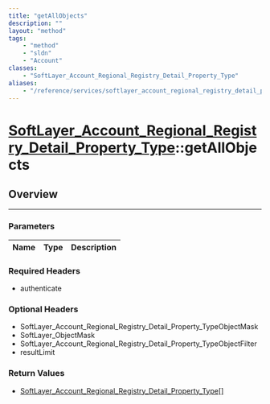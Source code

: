 ```yaml
---
title: "getAllObjects"
description: ""
layout: "method"
tags:
    - "method"
    - "sldn"
    - "Account"
classes:
    - "SoftLayer_Account_Regional_Registry_Detail_Property_Type"
aliases:
    - "/reference/services/softlayer_account_regional_registry_detail_property_type/getAllObjects"
---
```

# [SoftLayer_Account_Regional_Registry_Detail_Property_Type](/reference/services/SoftLayer_Account_Regional_Registry_Detail_Property_Type)::getAllObjects




## Overview 


-----

### Parameters 
|Name | Type | Description |
| --- | --- | --- |


### Required Headers
* authenticate


### Optional Headers
* SoftLayer_Account_Regional_Registry_Detail_Property_TypeObjectMask
* SoftLayer_ObjectMask
* SoftLayer_Account_Regional_Registry_Detail_Property_TypeObjectFilter
* resultLimit

### Return Values
* <a href='/reference/datatypes/SoftLayer_Account_Regional_Registry_Detail_Property_Type'>SoftLayer_Account_Regional_Registry_Detail_Property_Type[] </a>




